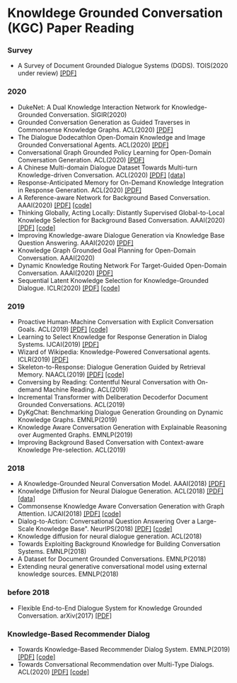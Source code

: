 # Knowldege Grounded Conversation (KGC) Paper Reading

### Survey
* A Survey of Document Grounded Dialogue Systems (DGDS). TOIS(2020 under review) [[PDF]](https://arxiv.org/abs/2004.13818?context=stat)

### 2020
* DukeNet: A Dual Knowledge Interaction Network for Knowledge-Grounded Conversation. SIGIR(2020)  
* Grounded Conversation Generation as Guided Traverses in Commonsense Knowledge Graphs. ACL(2020) [[PDF]]() 
* The Dialogue Dodecathlon Open-Domain Knowledge and Image Grounded Conversational Agents. ACL(2020) [[PDF]]() 
* Conversational Graph Grounded Policy Learning for Open-Domain Conversation Generation. ACL(2020) [[PDF]]() 
* A Chinese Multi-domain Dialogue Dataset Towards Multi-turn Knowledge-driven Conversation. ACL(2020) [[PDF]](https://arxiv.org/pdf/2004.04100.pdf) [[data]](https://github.com/thu-coai/KdConv) 
* Response-Anticipated Memory for On-Demand Knowledge Integration in Response Generation. ACL(2020) [[PDF]](https://arxiv.org/abs/2005.06128) 
* A Reference-aware Network for Background Based Conversation. AAAI(2020) [[PDF]](https://arxiv.org/pdf/1908.06449.pdf) [[code]](https://github.com/ChuanMeng/RefNet)
* Thinking Globally, Acting Locally: Distantly Supervised Global-to-Local Knowledge Selection for Background Based Conversation. AAAI(2020) [[PDF]](https://arxiv.org/pdf/1908.09528.pdf) [[code]](https://github.com/PengjieRen/GLKS) 
* Improving Knowledge-aware Dialogue Generation via Knowledge Base Question Answering. AAAI(2020) [[PDF]](https://arxiv.org/abs/1912.07491) 
* Knowledge Graph Grounded Goal Planning for Open-Domain Conversation. AAAI(2020)
* Dynamic Knowledge Routing Network For Target-Guided Open-Domain Conversation. AAAI(2020) [[PDF]](https://arxiv.org/abs/2002.01196) 
* Sequential Latent Knowledge Selection for Knowledge-Grounded Dialogue. ICLR(2020) [[PDF]](https://arxiv.org/abs/2002.07510?context=cs.CL) [[code]](https://github.com/bckim92/sequential-knowledge-transformer)

### 2019
* Proactive Human-Machine Conversation with Explicit Conversation Goals. ACL(2019) [[PDF]](https://www.aclweb.org/anthology/P19-1369) [[code]](https://github.com/PaddlePaddle/Research/tree/master/NLP/ACL2019-DuConv) 
* Learning to Select Knowledge for Response Generation in Dialog Systems. IJCAI(2019) [[PDF]](https://www.ijcai.org/proceedings/2019/0706.pdf) 
* Wizard of Wikipedia: Knowledge-Powered Conversational agents. ICLR(2019) [[PDF]](https://arxiv.org/pdf/1811.01241.pdf)
* Skeleton-to-Response: Dialogue Generation Guided by Retrieval Memory. NAACL(2019) [[PDF]](https://www.aclweb.org/anthology/N19-1124) [[code]](https://github.com/jcyk/Skeleton-to-Response) 
* Conversing by Reading: Contentful Neural Conversation with On-demand Machine Reading. ACL(2019)
* Incremental Transformer with Deliberation Decoderfor Document Grounded Conversations. ACL(2019)
* DyKgChat: Benchmarking Dialogue Generation Grounding on Dynamic Knowledge Graphs. EMNLP(2019)
* Knowledge Aware Conversation Generation with Explainable Reasoning over Augmented Graphs. EMNLP(2019)
* Improving Background Based Conversation with Context-aware Knowledge Pre-selection. ACL(2019)

### 2018
* A Knowledge-Grounded Neural Conversation Model. AAAI(2018)  [[PDF]](https://arxiv.org/abs/1702.01932v2)
* Knowledge Diffusion for Neural Dialogue Generation. ACL(2018) [[PDF]](https://www.aclweb.org/anthology/P18-1138) [[data]](https://github.com/liushuman/neural-knowledge-diffusion)
* Commonsense Knowledge Aware Conversation Generation with Graph Attention. IJCAI(2018) [[PDF]](https://www.ijcai.org/proceedings/2018/0643.pdf) [[code]](https://github.com/tuxchow/ccm) 
* Dialog-to-Action: Conversational Question Answering Over a Large-Scale Knowledge Base". NeurIPS(2018) [[PDF]](http://papers.nips.cc/paper/7558-dialog-to-action-conversational-question-answering-over-a-large-scale-knowledge-base.pdf) [[code]](https://github.com/guoday/Dialog-to-Action)
* Knowledge diffusion for neural dialogue generation. ACL(2018)
* Towards Exploiting Background Knowledge for Building Conversation Systems. EMNLP(2018)
* A Dataset for Document Grounded Conversations. EMNLP(2018)
* Extending neural generative conversational model using external knowledge sources. EMNLP(2018)

### before 2018
* Flexible End-to-End Dialogue System for Knowledge Grounded Conversation. arXiv(2017) [[PDF]](https://arxiv.org/pdf/1709.04264.pdf) 

### Knowledge-Based Recommender Dialog
* Towards Knowledge-Based Recommender Dialog System. EMNLP(2019) [[PDF]](https://www.aclweb.org/anthology/D19-1189.pdf) [[code]](https://github.com/THUDM/KBRD) 
* Towards Conversational Recommendation over Multi-Type Dialogs. ACL(2020) [[PDF]](https://arxiv.org/pdf/2005.03954.pdf) [[code]](https://github.com/PaddlePaddle/Research/tree/master/NLP/ACL2020-DuRecDial)
